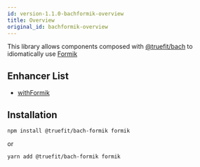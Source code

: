 ```yaml
---
id: version-1.1.0-bachformik-overview
title: Overview
original_id: bachformik-overview
---
```


This library allows components composed with [@truefit/bach](https://github.com/truefit/bach) to idiomatically use [Formik](https://jaredpalmer.com/formik/)

## Enhancer List

- [withFormik](/docs/bachformik-withformik)

## Installation

```
npm install @truefit/bach-formik formik
```

or

```
yarn add @truefit/bach-formik formik
```
